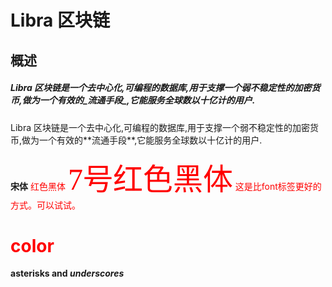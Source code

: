 # Libra 区块链
## 概述
<h5>Libra 区块链是一个去中心化,可编程的数据库,用于支撑一个弱不稳定性的加密货币,做为一个有效的_流通手段_,它能服务全球数以十亿计的用户.</h5>
Libra 区块链是一个去中心化,可编程的数据库,用于支撑一个弱不稳定性的加密货币,做为一个有效的**流通手段**,它能服务全球数以十亿计的用户.

**宋体**
<font face="黑体" color=red>红色黑体</font>
<font face="黑体" color=red size=7>7号红色黑体</font>
<span style="color:red;">这是比font标签更好的方式。可以试试。</span>
<h1 style="color:red;">color</h1>

**asterisks and _underscores_**
